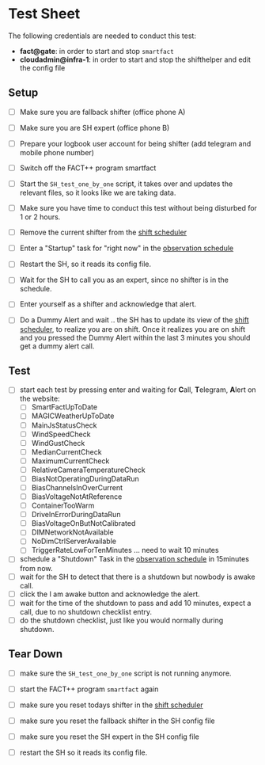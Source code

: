 # Test Sheet

The following credentials are needed to conduct this test:

- **fact@gate**: in order to start and stop `smartfact`
- **cloudadmin@infra-1**: in order to start and stop the shifthelper and edit the config file


## Setup
- [ ] Make sure you are fallback shifter (office phone A)
- [ ] Make sure you are SH expert (office phone B)
- [ ] Prepare your logbook user account for being shifter (add telegram and mobile phone number)
- [ ] Switch off the FACT++ program smartfact
- [ ] Start the `SH_test_one_by_one` script, it takes over and updates the relevant files, so it looks like we are taking data.
- [ ] Make sure you have time to conduct this test without being disturbed for 1 or 2 hours.
- [ ] Remove the current shifter from the [shift scheduler]
- [ ] Enter a "Startup" task for "right now" in the [observation schedule]

- [ ] Restart the SH, so it reads its config file.
- [ ] Wait for the SH to call you as an expert, since no shifter is in the schedule.
- [ ] Enter yourself as a shifter and acknowledge that alert.
- [ ] Do a Dummy Alert and wait .. the SH has to update its view of the [shift scheduler], to realize you are on shift. Once it realizes you are on shift and you pressed the Dummy Alert within the last 3 minutes you should get a dummy alert call.

## Test

- [ ] start each test by pressing enter and waiting for **C**all, **T**elegram, **A**lert on the website:
    - [ ] SmartFactUpToDate
    - [ ] MAGICWeatherUpToDate
    - [ ] MainJsStatusCheck
    - [ ] WindSpeedCheck
    - [ ] WindGustCheck
    - [ ] MedianCurrentCheck
    - [ ] MaximumCurrentCheck
    - [ ] RelativeCameraTemperatureCheck
    - [ ] BiasNotOperatingDuringDataRun
    - [ ] BiasChannelsInOverCurrent
    - [ ] BiasVoltageNotAtReference
    - [ ] ContainerTooWarm
    - [ ] DriveInErrorDuringDataRun
    - [ ] BiasVoltageOnButNotCalibrated
    - [ ] DIMNetworkNotAvailable
    - [ ] NoDimCtrlServerAvailable
    - [ ] TriggerRateLowForTenMinutes ... need to wait 10 minutes
- [ ] schedule a "Shutdown" Task in the [observation schedule] in 15minutes from now.
- [ ] wait for the SH to detect that there is a shutdown but nowbody is awake call.
- [ ] click the I am awake button and acknowledge the alert.
- [ ] wait for the time of the shutdown to pass and add 10 minutes, expect a call, due to no shutdown checklist entry.
- [ ] do the shutdown checklist, just like you would normally during shutdown.

## Tear Down

- [ ] make sure the `SH_test_one_by_one` script is not running anymore.
- [ ] start the FACT++ program `smartfact` again
- [ ] make sure you reset todays shifter in the [shift scheduler]
- [ ] make sure you reset the fallback shifter in the SH config file
- [ ] make sure you reset the SH expert in the SH config file
- [ ] restart the SH so it reads its config file.


[shifthelper]: https://github.com/fact-project/shifthelper
[smartfact]: http://fact-project.org/smartfact/index.html#fact
[the smartfact data folder]: http://fact-project.org/smartfact/data/
[shift scheduler]: https://www.fact-project.org/shift/
[observation schedule]: https://www.fact-project.org/schedule/
[where human attention is needed]: https://github.com/fact-project/shifthelper/blob/master/docs/shifthelper_report_2017.md#when-is-human-attention-needed
